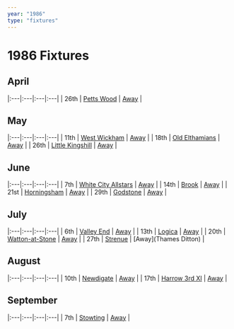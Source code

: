 ```yaml
---
year: "1986"
type: "fixtures"
---
```


# 1986 Fixtures

## April

|:---|:---|:---|:---|
| 26th | [Petts Wood](1986-petts-wood) | [Away](https://goo.gl/maps/GSxny1YCCc3PhEtD6) |

## May

|:---|:---|:---|:---|
| 11th | [West Wickham](1986-west-wickham) | [Away](https://goo.gl/maps/R162C8s9yvefRe4L9) |
| 18th | [Old Elthamians](1986-old-elthamians) | [Away](https://goo.gl/maps/FQbBNZQTFggEmhfv9) |
| 26th | [Little Kingshill](1986-little-kingshill) | [Away](https://goo.gl/maps/JPwm5tfBfK6cjv9m6) |

## June

|:---|:---|:---|:---|
| 7th | [White City Allstars](1986-white-city-allstars) | [Away](https://goo.gl/maps/egz4qaWtCgyq7tRr6) |
| 14th | [Brook](1986-brook) | [Away](https://goo.gl/maps/dQwigbDWBHfwzub68) |
| 21st | [Horningsham](1986-horningsham) | [Away](https://goo.gl/maps/SNpXcsajYDXfjmff7) |
| 29th | [Godstone](1986-godstone) | [Away](https://goo.gl/maps/i6DdpB1xs1iAaEMr5) |

## July

|:---|:---|:---|:---|
| 6th | [Valley End](1986-valley-end) | [Away](https://goo.gl/maps/nmiXsK8NVvZtpB1GA) |
| 13th | [Logica](1986-logica) | [Away](https://goo.gl/maps/Fx66VqDovzYn2pBCA) |
| 20th | [Watton-at-Stone](1986-watton-at-stone) | [Away](https://goo.gl/maps/JPBQawMsjLgYtVHk9) |
| 27th | [Strenue](1986-strenue) | [Away](Thames Ditton) |

## August

|:---|:---|:---|:---|
| 10th | [Newdigate](1986-newdigate) | [Away](https://goo.gl/maps/9uAr2nHj19CJDEjw6) |
| 17th | [Harrow 3rd XI](1986-harrow-3rd-xi) | [Away](https://goo.gl/maps/qokc3D9YALzRB8xz6) |

## September

|:---|:---|:---|:---|
| 7th | [Stowting](1986-stowting) | [Away](https://goo.gl/maps/3Br4woRQXRqh9Uje8) |